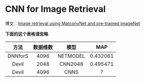 # CNN for Image Retrieval

博文：[Image retrieval using MatconvNet and pre-trained imageNet](http://yongyuan.name/blog/image-retrieval-using-MatconvNet-and-pre-trained-imageNet.html)


**下面的这个表格请忽略**

| 方法 | 数据维数 | 模型 | MAP |
|:-----:|:-------:|:-----:|:-----:|
| DNNforS | 4096 | NETMODEL | 0.432061 |
| Devil | 2048 | CNN2048 | 0.495471 |
| Devil | 4096 | CNNS | ? |



